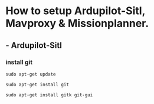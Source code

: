 # How to setup Ardupilot-Sitl, Mavproxy & Missionplanner.
## - Ardupilot-Sitl
### install git
```
sudo apt-get update

sudo apt-get install git

sudo apt-get install gitk git-gui
```
